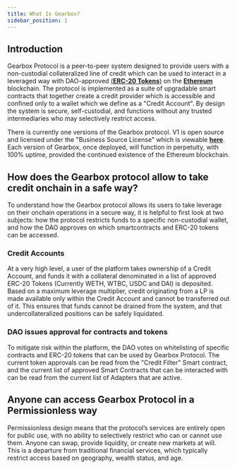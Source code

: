 ```yaml
---
title: What Is Gearbox?
sidebar_position: 1
---
```



## Introduction

Gearbox Protocol is a peer-to-peer system designed to provide users with a non-custodial collateralized line of credit which can be used to interact in a leveraged way with DAO-approved [(**ERC-20 Tokens**)](https://ethereum.org/en/developers/docs/standards/tokens/erc-20/) on the [**Ethereum**](https://ethereum.org/) blockchain. 
The protocol is implemented as a suite of upgradable smart contracts that together create a credit provider which is accessible and confined only to a wallet which we define as a "Credit Account". By design the system is secure, self-custodial, and functions without any trusted intermediaries who may selectively restrict access.


There is currently one versions of the Gearbox protocol. V1 is open source and licensed under the "Business Source License" which is viewable [**here**](https://github.com/Gearbox-protocol/gearbox-contracts/blob/master/LICENSE). Each version of Gearbox, once deployed, will function in perpetuity, with 100% uptime, provided the continued existence of the Ethereum blockchain.

## How does the Gearbox protocol allow to take credit onchain in a safe way?

To understand how the Gearbox protocol allows its users to take leverage on their onchain operations in a secure way, it is helpful to first look at two subjects: how the protocol restricts funds to a specific non-custodial wallet, and how the DAO approves on which smartcontracts and ERC-20 tokens can be accessed. 

### Credit Accounts

At a very high level, a user of the platform takes ownership of a Credit Account, and funds it with a collateral denominated in a list of approved ERC-20 Tokens (Currently WETH, WTBC, USDC and DAI) is deposited. Based on a maximum leverage multiplier, credit originating from a LP is made available only within the Credit Account and cannot be transferred out of it.
This ensures that funds cannot be drained from the system, and that undercollateralized positions can be safely liquidated.

### DAO issues approval for contracts and tokens

To mitigate risk within the platform, the DAO votes on whitelisting of specific contracts and ERC-20 tokens that can be used by Gearbox Protocol.
The current token approvals can be read from the "Credit Filter" Smart contract, and the current list of approved Smart Contracts that can be interacted with can be read from the current list of Adapters that are active.

## Anyone can access Gearbox Protocol in a Permissionless way

Permissionless design means that the protocol’s services are entirely open for public use, with no ability to selectively restrict who can or cannot use them. Anyone can swap, provide liquidity, or create new markets at will. This is a departure from traditional financial services, which typically restrict access based on geography, wealth status, and age.